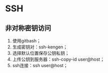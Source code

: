 



# SSH
## 非对称密钥访问
1. 使用gitbash；
1. 生成密钥对：ssh-kengen；
1. 选择默认位置保存公钥私钥；
1. 上传公钥到服务器：ssh-copy-id user\@host；
1. ssh连接：ssh user\@host；